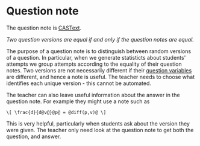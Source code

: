 # Question note

The question note is [CASText](CASText.md).

_Two question versions are equal if and only if the question notes are equal._

The purpose of a question note is to distinguish between random versions of a question.  In particular, when we generate statisticts about students' attempts we group attempts according to the equality of their question notes.
Two versions are not necessarily different if their [question variables](KeyVals.md#Question_variables)
are different, and hence a note is useful.  The teacher needs to choose what identifies each unique version - this cannot be automated.

The teacher can also leave useful information about the answer in the question note.
For example they might use a note such as

	\[ \frac{d}{d@v@}@p@ = @diff(p,v)@ \]

This is very helpful, particularly when students ask about the version they were given.  The teacher only need look at the question note to get both the question, and answer.
